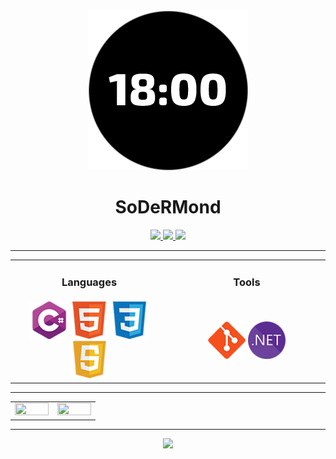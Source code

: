 <div align="center">
	<img src="src/images/sodermond.png" />
	<h1>SoDeRMond</h1>
</div>

<div align="center">
	<a target="blank" href="https://github.com/SoDeRMond">
		<img src="https://img.shields.io/badge/github-%2324292e.svg?&style=for-the-badge&logo=github&logoColor=white">
	</a>
	<a target="blank" href="https://stackoverflow.com/users/21290440">
		<img src="https://img.shields.io/badge/stackoverflow-%2324292e.svg?&style=for-the-badge&logo=stackoverflow&logoColor=white">
	</a>
	<a target="blank" href="https://codewars.com/users/SoDeRMond">
		<img src="https://img.shields.io/badge/codewars-%2324292e.svg?&style=for-the-badge&logo=codewars&logoColor=white">
	</a>
</div>

***

<table>
	<tr>
		<td style="width:33%; text-align:center">
			<h3>Languages</h3>
		</td>
		<td style="width:33%; text-align:center">
			<h3>Tools</h3>
		</td>
	</tr>
	<tr height="120">
		<td style="width:33%; text-align:center">
			<img src="src/images/languages/csharp.png" title="C#" width="60" height="60" />
			<img src="src/images/languages/html.png" title="HTML" width="60" height="60" />
			<img src="src/images/languages/css.png" title="CSS" width="60" height="60" />
			<img src="src/images/languages/js.png" title="JS" width="60" height="60" />
		</td>
		<td style="width:33%; text-align:center">
			<img src="src/images/tools/git.png" title="Git" width="60" height="60" />
			<img src="src/images/tools/dotnet.png" title=".NET" width="60" height="60" />
		</td>
	</tr>
</table>

***

<table>
	<tr>
		<td style="width:25%; text-align:center">
			<img src="https://github-readme-stats.vercel.app/api?username=SoDeRMond&include_all_commits=true&theme=dracula&border_color=C0C0C0&show_icons=true" width="100%" height="100%" />
		</td>
		<td style="width:25%; text-align:center; vertical-align:top">
			<img src="https://github-readme-stats.vercel.app/api/top-langs?username=SoDeRMond&layout=compact&theme=dracula&border_color=C0C0C0&show_icons=true" width="100%" height="100%" />
		</td>
	</tr>
</table>

***

<div align="center">
	<img src="https://komarev.com/ghpvc/?username=SoDeRMond&style=for-the-badge" />
</div>